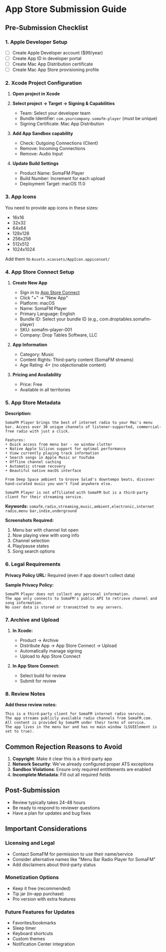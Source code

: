 # App Store Submission Guide

## Pre-Submission Checklist

### 1. Apple Developer Setup
- [ ] Create Apple Developer account ($99/year)
- [ ] Create App ID in developer portal
- [ ] Create Mac App Distribution certificate
- [ ] Create Mac App Store provisioning profile

### 2. Xcode Project Configuration

1. **Open project in Xcode**
2. **Select project → Target → Signing & Capabilities**
   - Team: Select your developer team
   - Bundle Identifier: `com.yourcompany.somafm-player` (must be unique)
   - Signing Certificate: Mac App Distribution

3. **Add App Sandbox capability**
   - Check: Outgoing Connections (Client)
   - Remove: Incoming Connections
   - Remove: Audio Input

4. **Update Build Settings**
   - Product Name: SomaFM Player
   - Build Number: Increment for each upload
   - Deployment Target: macOS 11.0

### 3. App Icons

You need to provide app icons in these sizes:
- 16x16
- 32x32
- 64x64
- 128x128
- 256x256
- 512x512
- 1024x1024

Add them to `Assets.xcassets/AppIcon.appiconset/`

### 4. App Store Connect Setup

1. **Create New App**
   - Sign in to [App Store Connect](https://appstoreconnect.apple.com)
   - Click "+" → "New App"
   - Platform: macOS
   - Name: SomaFM Player
   - Primary Language: English
   - Bundle ID: Select your bundle ID (e.g., com.droptables.somafm-player)
   - SKU: somafm-player-001
   - Company: Drop Tables Software, LLC

2. **App Information**
   - Category: Music
   - Content Rights: Third-party content (SomaFM streams)
   - Age Rating: 4+ (no objectionable content)

3. **Pricing and Availability**
   - Price: Free
   - Available in all territories

### 5. App Store Metadata

**Description:**
```
SomaFM Player brings the best of internet radio to your Mac's menu bar. Access over 30 unique channels of listener-supported, commercial-free radio with just a click.

Features:
• Quick access from menu bar - no window clutter
• Native Apple Silicon support for optimal performance
• View currently playing track information
• Search songs in Apple Music or YouTube
• Offline channel caching
• Automatic stream recovery
• Beautiful native macOS interface

From Deep Space ambient to Groove Salad's downtempo beats, discover hand-curated music you won't find anywhere else.

SomaFM Player is not affiliated with SomaFM but is a third-party client for their streaming service.
```

**Keywords:**
`somafm,radio,streaming,music,ambient,electronic,internet radio,menu bar,indie,underground`

**Screenshots Required:**
1. Menu bar with channel list open
2. Now playing view with song info
3. Channel selection
4. Play/pause states
5. Song search options

### 6. Legal Requirements

**Privacy Policy URL:** Required (even if app doesn't collect data)

**Sample Privacy Policy:**
```
SomaFM Player does not collect any personal information. 
The app only connects to SomaFM's public API to retrieve channel and song information.
No user data is stored or transmitted to any servers.
```

### 7. Archive and Upload

1. **In Xcode:**
   - Product → Archive
   - Distribute App → App Store Connect → Upload
   - Automatically manage signing
   - Upload to App Store Connect

2. **In App Store Connect:**
   - Select build for review
   - Submit for review

### 8. Review Notes

**Add these review notes:**
```
This is a third-party client for SomaFM internet radio service. 
The app streams publicly available radio channels from SomaFM.com.
All content is provided by SomaFM under their terms of service.
The app lives in the menu bar and has no main window (LSUIElement is set to true).
```

## Common Rejection Reasons to Avoid

1. **Copyright**: Make it clear this is a third-party app
2. **Network Security**: We've already configured proper ATS exceptions
3. **Sandbox Violations**: Ensure only required entitlements are enabled
4. **Incomplete Metadata**: Fill out all required fields

## Post-Submission

- Review typically takes 24-48 hours
- Be ready to respond to reviewer questions
- Have a plan for updates and bug fixes

## Important Considerations

### Licensing and Legal
- Contact SomaFM for permission to use their name/service
- Consider alternative names like "Menu Bar Radio Player for SomaFM"
- Add disclaimers about third-party status

### Monetization Options
- Keep it free (recommended)
- Tip jar (in-app purchase)
- Pro version with extra features

### Future Features for Updates
- Favorites/bookmarks
- Sleep timer
- Keyboard shortcuts
- Custom themes
- Notification Center integration